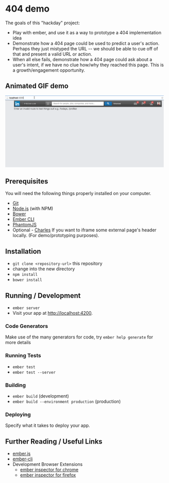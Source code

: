 # 404 demo

The goals of this "hackday" project:
* Play with ember, and use it as a way to prototype a 404 implementation idea
* Demonstrate how a 404 page could be used to predict a user's action. Perhaps they just mistyped the URL -- we should be able to cue off of that and present a valid URL or action.
* When all else fails, demonstrate how a 404 page could ask about a user's intent, if we have no clue how/why they reached this page. This is a growth/engagement opportunity.

## Animated GIF demo

![animated gif of demo](404demo.gif)

## Prerequisites

You will need the following things properly installed on your computer.

* [Git](http://git-scm.com/)
* [Node.js](http://nodejs.org/) (with NPM)
* [Bower](http://bower.io/)
* [Ember CLI](http://www.ember-cli.com/)
* [PhantomJS](http://phantomjs.org/)
* Optional - [Charles](http://www.charlesproxy.com/) If you want to iframe some external page's header locally. (For demo/prototyping purposes).


## Installation

* `git clone <repository-url>` this repository
* change into the new directory
* `npm install`
* `bower install`

## Running / Development

* `ember server`
* Visit your app at [http://localhost:4200](http://localhost:4200).

### Code Generators

Make use of the many generators for code, try `ember help generate` for more details

### Running Tests

* `ember test`
* `ember test --server`

### Building

* `ember build` (development)
* `ember build --environment production` (production)

### Deploying

Specify what it takes to deploy your app.

## Further Reading / Useful Links

* [ember.js](http://emberjs.com/)
* [ember-cli](http://www.ember-cli.com/)
* Development Browser Extensions
  * [ember inspector for chrome](https://chrome.google.com/webstore/detail/ember-inspector/bmdblncegkenkacieihfhpjfppoconhi)
  * [ember inspector for firefox](https://addons.mozilla.org/en-US/firefox/addon/ember-inspector/)

